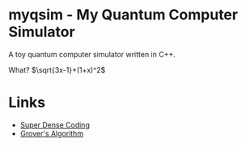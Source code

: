 # myqsim - My Quantum Computer Simulator
A toy quantum computer simulator written in C++.

What? $\sqrt{3x-1}+(1+x)^2$

# Links

* [Super Dense Coding](https://github.com/Qiskit/textbook/blob/main/notebooks/ch-algorithms/superdense-coding.ipynb)
* [Grover's Algorithm](https://github.com/Qiskit/textbook/blob/main/notebooks/ch-algorithms/grover.ipynb)
